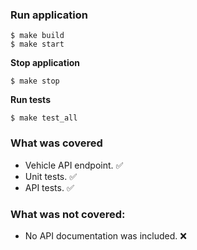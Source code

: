 ### Run application

```shell
$ make build
$ make start
```

**Stop application**
```shell
$ make stop
```

**Run tests**
```shell
$ make test_all
```

### What was covered
- Vehicle API endpoint. ✅
- Unit tests. ✅
- API tests. ✅

### What was not covered:

- No API documentation was included. ❌
